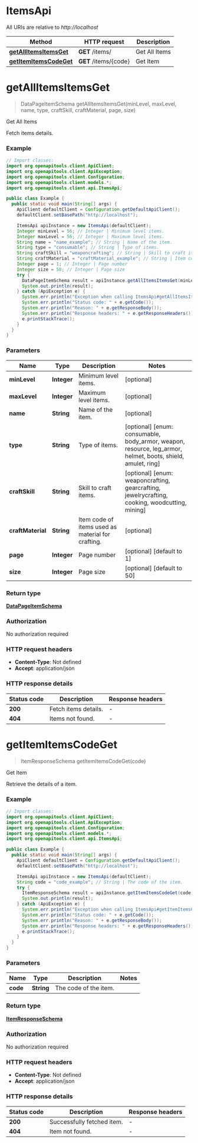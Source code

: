 # ItemsApi

All URIs are relative to *http://localhost*

| Method | HTTP request | Description |
|------------- | ------------- | -------------|
| [**getAllItemsItemsGet**](ItemsApi.md#getAllItemsItemsGet) | **GET** /items/ | Get All Items |
| [**getItemItemsCodeGet**](ItemsApi.md#getItemItemsCodeGet) | **GET** /items/{code} | Get Item |


<a id="getAllItemsItemsGet"></a>
# **getAllItemsItemsGet**
> DataPageItemSchema getAllItemsItemsGet(minLevel, maxLevel, name, type, craftSkill, craftMaterial, page, size)

Get All Items

Fetch items details.

### Example
```java
// Import classes:
import org.openapitools.client.ApiClient;
import org.openapitools.client.ApiException;
import org.openapitools.client.Configuration;
import org.openapitools.client.models.*;
import org.openapitools.client.api.ItemsApi;

public class Example {
  public static void main(String[] args) {
    ApiClient defaultClient = Configuration.getDefaultApiClient();
    defaultClient.setBasePath("http://localhost");

    ItemsApi apiInstance = new ItemsApi(defaultClient);
    Integer minLevel = 56; // Integer | Minimum level items.
    Integer maxLevel = 56; // Integer | Maximum level items.
    String name = "name_example"; // String | Name of the item.
    String type = "consumable"; // String | Type of items.
    String craftSkill = "weaponcrafting"; // String | Skill to craft items.
    String craftMaterial = "craftMaterial_example"; // String | Item code of items used as material for crafting.
    Integer page = 1; // Integer | Page number
    Integer size = 50; // Integer | Page size
    try {
      DataPageItemSchema result = apiInstance.getAllItemsItemsGet(minLevel, maxLevel, name, type, craftSkill, craftMaterial, page, size);
      System.out.println(result);
    } catch (ApiException e) {
      System.err.println("Exception when calling ItemsApi#getAllItemsItemsGet");
      System.err.println("Status code: " + e.getCode());
      System.err.println("Reason: " + e.getResponseBody());
      System.err.println("Response headers: " + e.getResponseHeaders());
      e.printStackTrace();
    }
  }
}
```

### Parameters

| Name | Type | Description  | Notes |
|------------- | ------------- | ------------- | -------------|
| **minLevel** | **Integer**| Minimum level items. | [optional] |
| **maxLevel** | **Integer**| Maximum level items. | [optional] |
| **name** | **String**| Name of the item. | [optional] |
| **type** | **String**| Type of items. | [optional] [enum: consumable, body_armor, weapon, resource, leg_armor, helmet, boots, shield, amulet, ring] |
| **craftSkill** | **String**| Skill to craft items. | [optional] [enum: weaponcrafting, gearcrafting, jewelrycrafting, cooking, woodcutting, mining] |
| **craftMaterial** | **String**| Item code of items used as material for crafting. | [optional] |
| **page** | **Integer**| Page number | [optional] [default to 1] |
| **size** | **Integer**| Page size | [optional] [default to 50] |

### Return type

[**DataPageItemSchema**](DataPageItemSchema.md)

### Authorization

No authorization required

### HTTP request headers

 - **Content-Type**: Not defined
 - **Accept**: application/json

### HTTP response details
| Status code | Description | Response headers |
|-------------|-------------|------------------|
| **200** | Fetch items details. |  -  |
| **404** | Items not found. |  -  |

<a id="getItemItemsCodeGet"></a>
# **getItemItemsCodeGet**
> ItemResponseSchema getItemItemsCodeGet(code)

Get Item

Retrieve the details of a item.

### Example
```java
// Import classes:
import org.openapitools.client.ApiClient;
import org.openapitools.client.ApiException;
import org.openapitools.client.Configuration;
import org.openapitools.client.models.*;
import org.openapitools.client.api.ItemsApi;

public class Example {
  public static void main(String[] args) {
    ApiClient defaultClient = Configuration.getDefaultApiClient();
    defaultClient.setBasePath("http://localhost");

    ItemsApi apiInstance = new ItemsApi(defaultClient);
    String code = "code_example"; // String | The code of the item.
    try {
      ItemResponseSchema result = apiInstance.getItemItemsCodeGet(code);
      System.out.println(result);
    } catch (ApiException e) {
      System.err.println("Exception when calling ItemsApi#getItemItemsCodeGet");
      System.err.println("Status code: " + e.getCode());
      System.err.println("Reason: " + e.getResponseBody());
      System.err.println("Response headers: " + e.getResponseHeaders());
      e.printStackTrace();
    }
  }
}
```

### Parameters

| Name | Type | Description  | Notes |
|------------- | ------------- | ------------- | -------------|
| **code** | **String**| The code of the item. | |

### Return type

[**ItemResponseSchema**](ItemResponseSchema.md)

### Authorization

No authorization required

### HTTP request headers

 - **Content-Type**: Not defined
 - **Accept**: application/json

### HTTP response details
| Status code | Description | Response headers |
|-------------|-------------|------------------|
| **200** | Successfully fetched item. |  -  |
| **404** | Item not found. |  -  |

